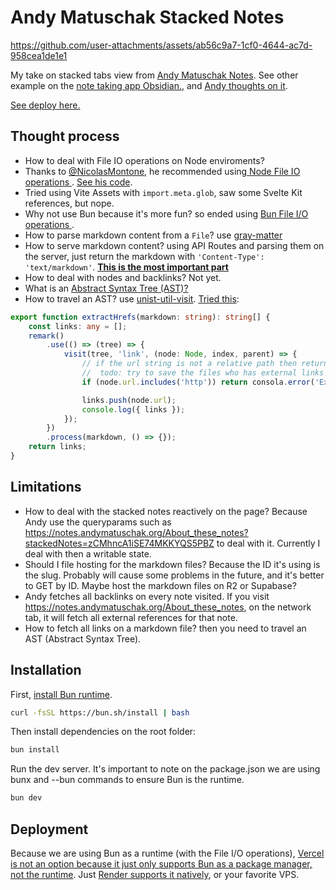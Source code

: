 
# Andy Matuschak Stacked Notes

https://github.com/user-attachments/assets/ab56c9a7-1cf0-4644-ac7d-958cea1de1e1

My take on stacked tabs view from [Andy Matuschak Notes](https://notes.andymatuschak.org/).  See other example on the [note taking app Obsidian.](https://www.linkedin.com/posts/stephango_sometimes-i-forget-to-use-the-tab-stack-view-activity-7202343994670919680-GjSn), and [ Andy thoughts on it](https://www.youtube.com/clip/UgkxHAWy3sqeXMIB3t2ctBAIQy_uH_QGhg91).


[See deploy here.](https://andy-tabs.vicentematus.cl/)

## Thought process
- How to deal with File IO operations on Node enviroments?
- Thanks to [@NicolasMontone](https://github.com/NicolasMontone), he recommended using[ Node File IO operations ](https://nodejs.org/api/fs.html#promise-example). [See his code](https://github.com/NicolasMontone/nmontone/blob/52cc3bea5fa6736c5f69b7b6b3aa8383a5af777f/lib/posts.ts#L18-L37).
- Tried using Vite Assets with `import.meta.glob`, saw some Svelte Kit references, but nope.
- Why not use Bun because it's more fun? so ended using [Bun File I/O operations ](https://bun.sh/docs/api/file-io).
- How to parse markdown content from a `File`? use [gray-matter](https://github.com/jonschlinkert/gray-matter)
- How to serve markdown content? using API Routes and parsing them on the server, just return the markdown with `'Content-Type': 'text/markdown'`. [**This is the most important part**](https://github.com/vicentematus/svelte-andy/blob/main/src/routes/api/notes/%5Bslug%5D/%2Bserver.ts)
- How to deal with nodes and backlinks? Not yet.
- What is an [Abstract Syntax Tree (AST)?](https://en.wikipedia.org/wiki/Abstract_syntax_tree)
- How to travel an AST? use [unist-util-visit](https://github.com/syntax-tree/unist-util-visit). [Tried this](https://github.com/vicentematus/svelte-andy/blob/main/src/lib/markdown/renderer.ts#L43-L58): 

```typescript
export function extractHrefs(markdown: string): string[] {
	const links: any = [];
	remark()
		.use(() => (tree) => {
			visit(tree, 'link', (node: Node, index, parent) => {
				// if the url string is not a relative path then return
				//  todo: try to save the files who has external links
				if (node.url.includes('http')) return consola.error('External link found', node.url);

				links.push(node.url);
				console.log({ links });
			});
		})
		.process(markdown, () => {});
	return links;
}
```



## Limitations

- How to deal with the stacked notes reactively on the page?  Because Andy use the queryparams such as https://notes.andymatuschak.org/About_these_notes?stackedNotes=zCMhncA1iSE74MKKYQS5PBZ to deal with it. Currently I deal with then a writable state.
- Should I file hosting for the markdown files?  Because the ID it's using is the slug. Probably will cause some problems in the future, and it's better to GET by ID. Maybe host the markdown files on R2 or Supabase? 
- Andy fetches all backlinks on every note visited. If you visit https://notes.andymatuschak.org/About_these_notes, on the network tab, it will fetch all external references for that note.
- How to fetch all links on a markdown file? then you need to travel an AST (Abstract Syntax Tree).

## Installation


First, [install Bun runtime](https://bun.sh/).
```bash
curl -fsSL https://bun.sh/install | bash
```

Then install dependencies on the root folder:
```bash
bun install
```

Run the dev server. It's important to note on the package.json we are using bunx and --bun commands to ensure Bun is the runtime.

```bash
bun dev
```

## Deployment

Because we are using Bun as a runtime (with the File I/O operations), [Vercel is not an option because it just only supports Bun as a package manager, not the runtime](https://vercel.com/changelog/bun-install-is-now-supported-with-zero-configuration). Just [Render supports it natively](https://docs.render.com/native-runtimes), or your favorite VPS.
